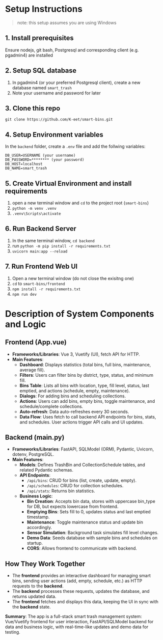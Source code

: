 # Setup Instructions
> note: this setup assumes you are using Windows
## 1. Install prerequisites
Ensure nodejs, git bash, Postgresql and corresponding client (e.g. pgadmin4) are installed
## 2. Setup SQL database
1. In pgadmin4 (or your preferred Postgresql client), create a new database named `smart_trash`
2. Note your username and password for later
## 3. Clone this repo
`git clone https://github.com/K-eet/smart-bins.git`
## 4. Setup Environment variables
In the `backend` folder, create a `.env` file and add the follwing variables:
```env
DB_USER=USERNAME (your username)
DB_PASSWORD=******** (your password)
DB_HOST=localhost
DB_NAME=smart_trash
```
## 5. Create Virtual Environment and install requirements
1. open a new terminal window and `cd` to the project root (`smart-bins`)
2. `python -m venv .venv`
3. `.venv\Scripts\activate`
## 6. Run Backend Server
1. In the same terminal window, `cd backend`
2. run `python -m pip install -r requirements.txt`
3. `uvicorn main:app --reload`
## 7. Run Frontend Web UI
1. Open a new terminal window (do not close the exisitng one)
2. `cd` to `smart-bins/frontend`
3. `npm install -r requirements.txt`
4. `npm run dev`

# Description of System Components and Logic
## Frontend (App.vue)
- **Frameworks/Libraries**: Vue 3, Vuetify (UI), fetch API for HTTP.
- **Main Features**:
    - **Dashboard**: Displays statistics (total bins, full bins, maintenance, average fill).
    - **Filters**: Users can filter bins by district, type, status, and minimum fill.
    - **Bins Table**: Lists all bins with location, type, fill level, status, last emptied, and actions (schedule, empty, maintenance).
    - **Dialogs**: For adding bins and scheduling collections.
    - **Actions**: Users can add bins, empty bins, toggle maintenance, and schedule/complete collections.
    - **Auto-refresh**: Data auto-refreshes every 30 seconds.
    - **Data Flow**: Uses fetch to call backend API endpoints for bins, stats, and schedules. User actions trigger API calls and UI updates.
## Backend (main.py)
- **Frameworks/Libraries**: FastAPI, SQLModel (ORM), Pydantic, Uvicorn, dotenv, PostgreSQL.
- **Main Features**:
    - **Models**: Defines TrashBin and CollectionSchedule tables, and related Pydantic schemas.
    - **API Endpoints**:
        - `/api/bins`: CRUD for bins (list, create, update, empty).
        - `/api/schedules`: CRUD for collection schedules.
        - `/api/stats`: Returns bin statistics.
    - **Business Logic**:
        - **Bin Creation**: Accepts bin data, stores with uppercase bin_type for DB, but expects lowercase from frontend.
        - **Emptying Bins**: Sets fill to 0, updates status and last emptied timestamp.
        - **Maintenance**: Toggle maintenance status and update bin accordingly.
        - **Sensor Simulation**: Background task simulates fill level changes.
        - **Demo Data**: Seeds database with sample bins and schedules on startup.
        - **CORS**: Allows frontend to communicate with backend.
## How They Work Together
- The **frontend** provides an interactive dashboard for managing smart bins, sending user actions (add, empty, schedule, etc.) as HTTP requests to the **backend**.
- The **backend** processes these requests, updates the database, and returns updated data.
- The **frontend** fetches and displays this data, keeping the UI in sync with the **backend** state.

**Summary**:
The app is a full-stack smart trash management system: Vue/Vuetify frontend for user interaction, FastAPI/SQLModel backend for data and business logic, with real-time-like updates and demo data for testing.